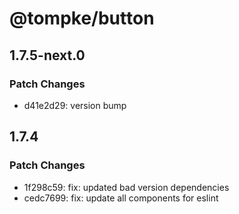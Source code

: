 # @tompke/button

## 1.7.5-next.0

### Patch Changes

- d41e2d29: version bump

## 1.7.4

### Patch Changes

- 1f298c59: fix: updated bad version dependencies
- cedc7699: fix: update all components for eslint
